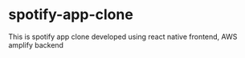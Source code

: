 # spotify-app-clone
This is spotify app clone developed using react native frontend, AWS amplify backend
